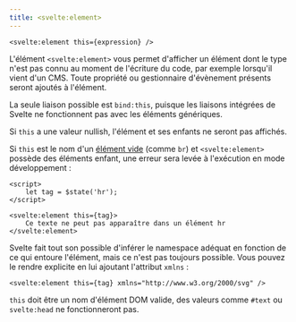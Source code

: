 ```yaml
---
title: <svelte:element>
---
```


```svelte
<svelte:element this={expression} />
```

L'élément `<svelte:element>` vous permet d'afficher un élément dont le type n'est pas connu au
moment de l'écriture du code, par exemple lorsqu'il vient d'un CMS. Toute propriété ou gestionnaire
d'évènement présents seront ajoutés à l'élément.

La seule liaison possible est `bind:this`, puisque les liaisons intégrées de Svelte ne fonctionnent
pas avec les éléments génériques.

Si `this` a une valeur nullish, l'élément et ses enfants ne seront pas affichés.

Si `this` est le nom d'un [élément
vide](https://developer.mozilla.org/fr/docs/Glossary/Void_element) (comme `br`) et
`<svelte:element>` possède des éléments enfant, une erreur sera levée à l'exécution en mode
développement :

```svelte
<script>
	let tag = $state('hr');
</script>

<svelte:element this={tag}>
	Ce texte ne peut pas apparaître dans un élément hr
</svelte:element>
```

Svelte fait tout son possible d'inférer le namespace adéquat en fonction de ce qui entoure
l'élément, mais ce n'est pas toujours possible. Vous pouvez le rendre explicite en lui ajoutant
l'attribut `xmlns` :

```svelte
<svelte:element this={tag} xmlns="http://www.w3.org/2000/svg" />
```

`this` doit être un nom d'élément DOM valide, des valeurs comme `#text` ou `svelte:head` ne
fonctionneront pas.
